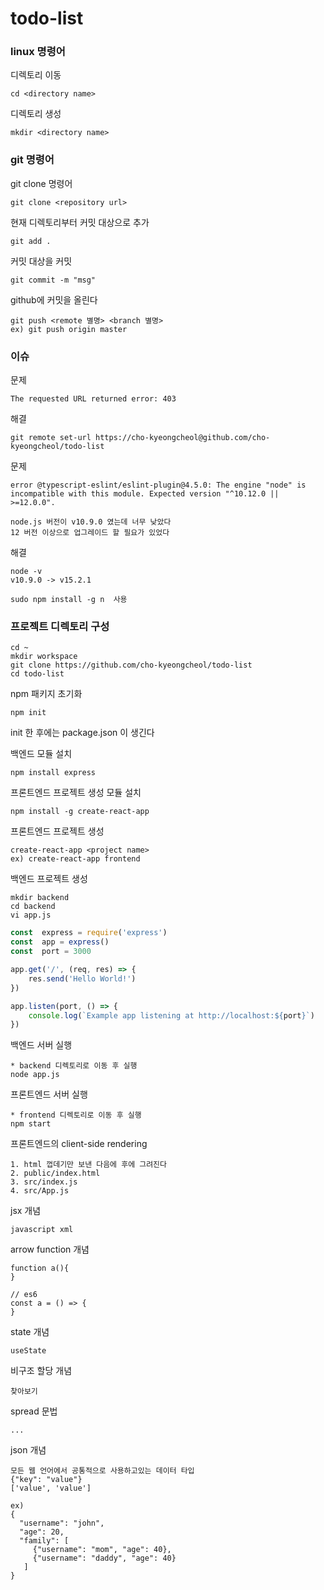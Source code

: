 # todo-list

### linux 명령어

디렉토리 이동
```
cd <directory name>
```

디렉토리 생성
```
mkdir <directory name>
```

### git 명령어

git clone 명령어
```
git clone <repository url>
```

현재 디렉토리부터 커밋 대상으로 추가
```
git add .
```
커밋 대상을 커밋
```
git commit -m "msg"
```
github에 커밋을 올린다
```
git push <remote 별명> <branch 별명>
ex) git push origin master
```

### 이슈
문제
```
The requested URL returned error: 403
```
해결
```
git remote set-url https://cho-kyeongcheol@github.com/cho-kyeongcheol/todo-list
```

문제
```
error @typescript-eslint/eslint-plugin@4.5.0: The engine "node" is incompatible with this module. Expected version "^10.12.0 || >=12.0.0".

node.js 버전이 v10.9.0 였는데 너무 낮았다
12 버전 이상으로 업그레이드 할 필요가 있었다
```
해결
```
node -v
v10.9.0 -> v15.2.1

sudo npm install -g n  사용

```


### 프로젝트 디렉토리 구성
```
cd ~
mkdir workspace
git clone https://github.com/cho-kyeongcheol/todo-list
cd todo-list
```
npm 패키지 초기화
```
npm init
```
init 한 후에는 package.json 이 생긴다

백엔드 모듈 설치
```
npm install express
```
프론트엔드 프로젝트 생성 모듈 설치
```
npm install -g create-react-app
```
프론트엔드 프로젝트 생성
```
create-react-app <project name>
ex) create-react-app frontend
```
백엔드 프로젝트 생성
```
mkdir backend
cd backend
vi app.js
```
```javascript
const  express = require('express')
const  app = express()
const  port = 3000

app.get('/', (req, res) => {
	res.send('Hello World!')
})

app.listen(port, () => {
	console.log(`Example app listening at http://localhost:${port}`)
})
```
백엔드 서버 실행
```
* backend 디렉토리로 이동 후 실행
node app.js
```

프론트엔드 서버 실행
```
* frontend 디렉토리로 이동 후 실행
npm start
```
프론트엔드의 client-side rendering
```
1. html 껍데기만 보낸 다음에 후에 그려진다
2. public/index.html
3. src/index.js
4. src/App.js
```
jsx 개념
```
javascript xml
```
arrow function 개념
```
function a(){
}

// es6
const a = () => {
}
```

state 개념
```
useState
```

비구조 할당 개념
```
찾아보기
```
spread 문법
```
...
```
json 개념
```
모든 웹 언어에서 공통적으로 사용하고있는 데이터 타입
{"key": "value"}
['value', 'value']

ex)
{
  "username": "john",
  "age": 20,
  "family": [
     {"username": "mom", "age": 40},
     {"username": "daddy", "age": 40}
   ]
}
```
